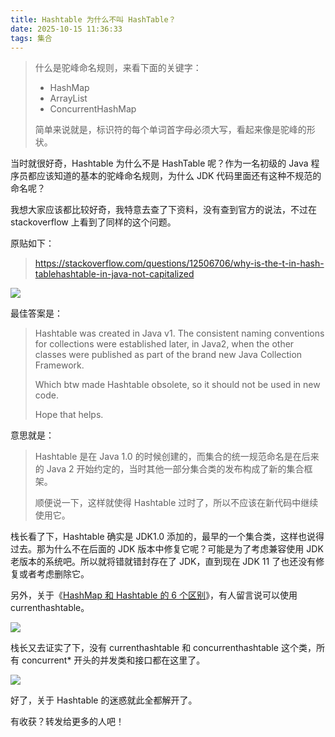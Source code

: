 ```yaml
---
title: Hashtable 为什么不叫 HashTable？
date: 2025-10-15 11:36:33
tags: 集合
---
```


> 什么是驼峰命名规则，来看下面的关键字：
> 
> - HashMap
> - ArrayList
> - ConcurrentHashMap
> 
> 简单来说就是，标识符的每个单词首字母必须大写，看起来像是驼峰的形状。

当时就很好奇，Hashtable 为什么不是 HashTable 呢？作为一名初级的 Java 程序员都应该知道的基本的驼峰命名规则，为什么 JDK 代码里面还有这种不规范的命名呢？

我想大家应该都比较好奇，我特意去查了下资料，没有查到官方的说法，不过在 stackoverflow 上看到了同样的这个问题。

原贴如下：

> https://stackoverflow.com/questions/12506706/why-is-the-t-in-hash-tablehashtable-in-java-not-capitalized

![](http://qianniu.javastack.cn/18-12-6/56236009.jpg)

最佳答案是：

> Hashtable was created in Java v1. The consistent naming conventions for collections were established later, in Java2, when the other classes were published as part of the brand new Java Collection Framework.
> 
> Which btw made Hashtable obsolete, so it should not be used in new code.
> 
> Hope that helps.

意思就是：

> Hashtable 是在 Java 1.0 的时候创建的，而集合的统一规范命名是在后来的 Java 2 开始约定的，当时其他一部分集合类的发布构成了新的集合框架。
> 
> 顺便说一下，这样就使得 Hashtable 过时了，所以不应该在新代码中继续使用它。

栈长看了下，Hashtable 确实是 JDK1.0 添加的，最早的一个集合类，这样也说得过去。那为什么不在后面的 JDK 版本中修复它呢？可能是为了考虑兼容使用 JDK 老版本的系统吧。所以就将错就错封存在了 JDK，直到现在 JDK 11 了也还没有修复或者考虑删除它。

另外，关于《[HashMap 和 Hashtable 的 6 个区别](https://mp.weixin.qq.com/s/EGqKMndXiJDIMeRQwxBd_w)》，有人留言说可以使用 currenthashtable。

![](http://qianniu.javastack.cn/18-12-6/79250944.jpg)

栈长又去证实了下，没有 currenthashtable 和 concurrenthashtable 这个类，所有 concurrent* 开头的并发类和接口都在这里了。

![](http://qianniu.javastack.cn/18-12-6/49796932.jpg)

好了，关于 Hashtable 的迷惑就此全都解开了。

有收获？转发给更多的人吧！

